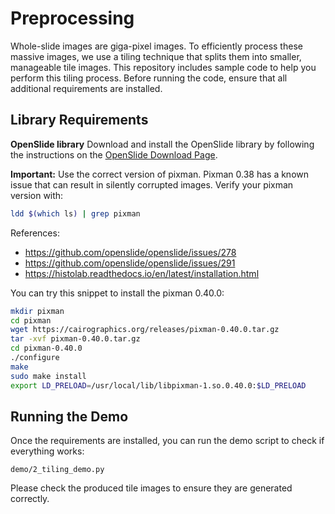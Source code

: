# Preprocessing

Whole-slide images are giga-pixel images. To efficiently process these massive images, we use a tiling technique that splits them into smaller, manageable tile images. This repository includes sample code to help you perform this tiling process. Before running the code, ensure that all additional requirements are installed.

## Library Requirements

**OpenSlide library**
Download and install the OpenSlide library by following the instructions on the [OpenSlide Download Page](https://openslide.org/download/).

**Important:** Use the correct version of pixman. Pixman 0.38 has a known issue that can result in silently corrupted images. Verify your pixman version with:
```bash
ldd $(which ls) | grep pixman
```

References:
- https://github.com/openslide/openslide/issues/278
- https://github.com/openslide/openslide/issues/291
- https://histolab.readthedocs.io/en/latest/installation.html

You can try this snippet to install the pixman 0.40.0:

```bash
mkdir pixman
cd pixman
wget https://cairographics.org/releases/pixman-0.40.0.tar.gz
tar -xvf pixman-0.40.0.tar.gz
cd pixman-0.40.0
./configure
make
sudo make install
export LD_PRELOAD=/usr/local/lib/libpixman-1.so.0.40.0:$LD_PRELOAD
```

## Running the Demo

Once the requirements are installed, you can run the demo script to check if everything works:

`demo/2_tiling_demo.py`

Please check the produced tile images to ensure they are generated correctly.
